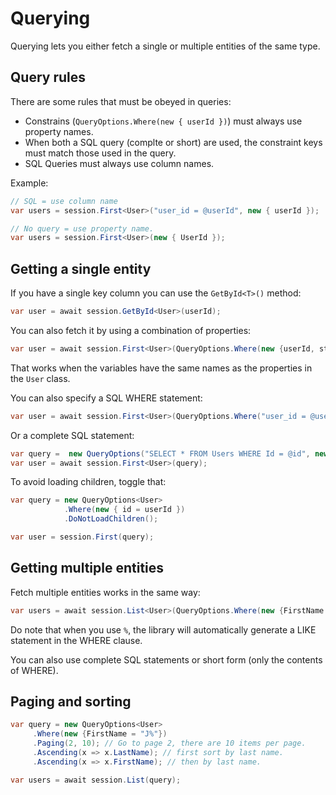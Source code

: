 Querying
========

Querying lets you either fetch a single or multiple entities of the same type. 

## Query rules

There are some rules that must be obeyed in queries:

* Constrains (`QueryOptions.Where(new { userId })`) must always use property names.
* When both a SQL query (complte or short) are used, the constraint keys must match those used in the query.
* SQL Queries must always use column names.

Example:

```csharp
// SQL = use column name
var users = session.First<User>("user_id = @userId", new { userId });

// No query = use property name.
var users = session.First<User>(new { UserId });
```

## Getting a single entity

If you have a single key column you can use the `GetById<T>()` method:

```csharp
var user = await session.GetById<User>(userId);
```

You can also fetch it by using a combination of properties:

```csharp
var user = await session.First<User>(QueryOptions.Where(new {userId, state}));
```

That works when the variables have the same names as the properties in the `User` class.

You can also specify a SQL WHERE statement:

```csharp
var user = await session.First<User>(QueryOptions.Where("user_id = @userId AND state <> @state", new {userId, state}));
```

Or a complete SQL statement:

```csharp
var query =  new QueryOptions("SELECT * FROM Users WHERE Id = @id", new { id = userId });
var user = await session.First<User>(query);
```

To avoid loading children, toggle that:

```csharp
var query = new QueryOptions<User>
            .Where(new { id = userId })
            .DoNotLoadChildren();

var user = session.First(query);
```

## Getting multiple entities

Fetch multiple entities works in the same way:

```csharp
var users = await session.List<User>(QueryOptions.Where(new {FirstName = "J%"}));
```

Do note that when you use `%`, the library will automatically generate a LIKE statement in the WHERE clause.

You can also use complete SQL statements or short form (only the contents of WHERE).

## Paging and sorting

```csharp
var query = new QueryOptions<User>
     .Where(new {FirstName = "J%"})
     .Paging(2, 10); // Go to page 2, there are 10 items per page.
     .Ascending(x => x.LastName); // first sort by last name.
     .Ascending(x => x.FirstName); // then by last name.

var users = await session.List(query);
```
